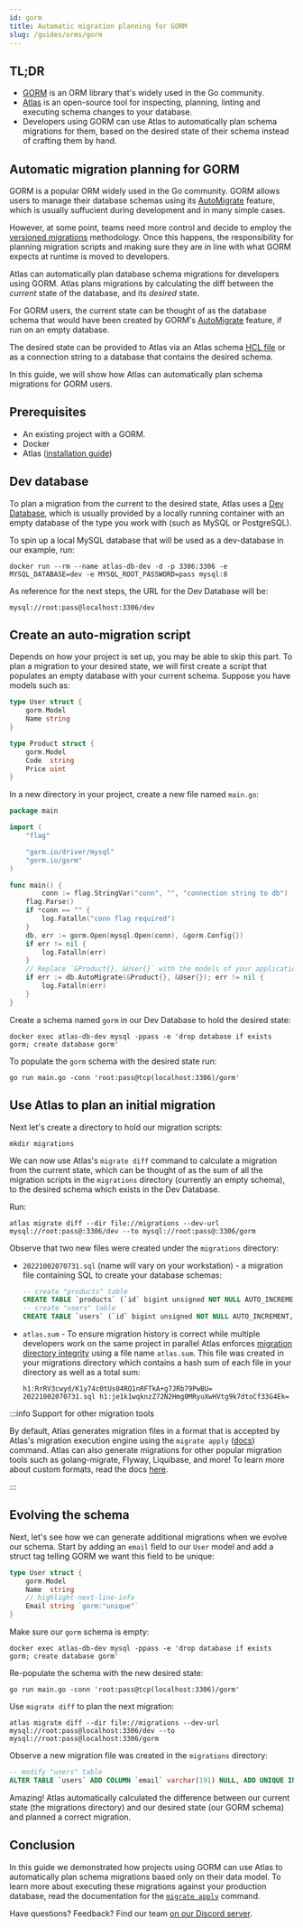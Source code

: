 ```yaml
---
id: gorm
title: Automatic migration planning for GORM
slug: /guides/orms/gorm
---
```


## TL;DR
* [GORM](https://gorm.io) is an ORM library that's widely used in the Go community.
* [Atlas](https://atlasgo.io) is an open-source tool for inspecting, planning, linting and
  executing schema changes to your database.
* Developers using GORM can use Atlas to automatically plan schema migrations
  for them, based on the desired state of their schema instead of crafting them by hand.

## Automatic migration planning for GORM

GORM is a popular ORM widely used in the Go community. GORM allows users to 
manage their database schemas using its [AutoMigrate](https://gorm.io/docs/migration.html#Auto-Migration)
feature, which is usually suffucient during development and in many simple cases. 

However, at some point, teams need more control and decide to employ 
the [versioned migrations](/concepts/declarative-vs-versioned#versioned-migrations) 
methodology. Once this happens, the responsibility for planning migration scripts and making
sure they are in line with what GORM expects at runtime is moved to developers.

Atlas can automatically plan database schema migrations for developers using GORM.
Atlas plans migrations by calculating the diff between the _current_ state of the database,
and its _desired_ state.

For GORM users, the current state can be thought of as the database schema that would have
been created by GORM's [AutoMigrate](https://gorm.io/docs/migration.html#Auto-Migration)
feature, if run on an empty database. 

The desired state can be provided to Atlas via an Atlas schema [HCL file](https://atlasgo.io/atlas-schema/sql-resources) 
or as a connection string to a database that contains the desired schema.

In this guide, we will show how Atlas can automatically plan schema migrations for
GORM users.

## Prerequisites

* An existing project with a GORM.
* Docker
* Atlas ([installation guide](https://atlasgo.io/getting-started/#installation))

## Dev database
To plan a migration from the current to the desired state, Atlas uses a [Dev Database](/concepts/dev-database),
which is usually provided by a locally running container with an empty database of the type
you work with (such as MySQL or PostgreSQL).

To spin up a local MySQL database that will be used as a dev-database in our example, run:

```text
docker run --rm --name atlas-db-dev -d -p 3306:3306 -e MYSQL_DATABASE=dev -e MYSQL_ROOT_PASSWORD=pass mysql:8
```

As reference for the next steps, the URL for the Dev Database will be:
```text
mysql://root:pass@localhost:3306/dev
```

## Create an auto-migration script

Depends on how your project is set up, you may be able to skip this part. 
To plan a migration to your desired state, we will first create a script that
populates an empty database with your current schema. Suppose you have models
such as:
```go
type User struct {
	gorm.Model
	Name string
}

type Product struct {
	gorm.Model
	Code  string
	Price uint
}
```
In a new directory in your project, create a new file named `main.go`:
```go title=main.go
package main

import (
	"flag"

	"gorm.io/driver/mysql"
	"gorm.io/gorm"
)

func main() {
        conn := flag.StringVar("conn", "", "connection string to db")
	flag.Parse()
	if *conn == "" {
		log.Fatalln("conn flag required")
	}
	db, err := gorm.Open(mysql.Open(conn), &gorm.Config{})
	if err != nil {
		log.Fatalln(err)
	}
	// Replace `&Product{}, &User{}` with the models of your application.
	if err := db.AutoMigrate(&Product{}, &User{}); err != nil {
		log.Fatalln(err)
	}
}
```

Create a schema named `gorm` in our Dev Database to hold the desired state:
```text
docker exec atlas-db-dev mysql -ppass -e 'drop database if exists gorm; create database gorm'
```

To populate the `gorm` schema with the desired state run:
```text
go run main.go -conn 'root:pass@tcp(localhost:3306)/gorm'
```

## Use Atlas to plan an initial migration

Next let's create a directory to hold our migration scripts:

```text
mkdir migrations
```

We can now use Atlas's `migrate diff` command to calculate a migration from the 
current state, which can be thought of as the sum of all the migration scripts
in the `migrations` directory (currently an empty schema), to the desired schema
which exists in the Dev Database.

Run:

```text
atlas migrate diff --dir file://migrations --dev-url mysql://root:pass@:3306/dev --to mysql://root:pass@:3306/gorm
```

Observe that two new files were created under the `migrations` directory:

* `20221002070731.sql` (name will vary on your workstation) - a migration file containing SQL to create
  your database schemas:
  ```sql
  -- create "products" table
  CREATE TABLE `products` (`id` bigint unsigned NOT NULL AUTO_INCREMENT, `created_at` datetime(3) NULL, `updated_at` datetime(3) NULL, `deleted_at` datetime(3) NULL, `code` longtext NULL, `price` bigint unsigned NULL, PRIMARY KEY (`id`), INDEX `idx_products_deleted_at` (`deleted_at`)) CHARSET utf8mb4 COLLATE utf8mb4_0900_ai_ci;
  -- create "users" table
  CREATE TABLE `users` (`id` bigint unsigned NOT NULL AUTO_INCREMENT, `created_at` datetime(3) NULL, `updated_at` datetime(3) NULL, `deleted_at` datetime(3) NULL, `name` longtext NULL, PRIMARY KEY (`id`), INDEX `idx_users_deleted_at` (`deleted_at`)) CHARSET utf8mb4 COLLATE utf8mb4_0900_ai_ci;
  ```
* `atlas.sum` - To ensure migration history is correct while multiple developers work on the same project
  in parallel Atlas enforces [migration directory integrity](/concepts/migration-directory-integrity)
  using a file name `atlas.sum`. This file was created in your migrations directory
  which contains a hash sum of each file in your directory as well as a total sum:
  ```text
  h1:RrRV3cwyd/K1y74c0tUs04RQ1nRFTkA+g7JRb79PwBU=
  20221002070731.sql h1:je1k1wqknzZ72N2Hmg0MRyuXwHVtg9k7dtoCf33G4Ek=
  ```

:::info Support for other migration tools

By default, Atlas generates migration files in a format that is accepted by Atlas's migration
execution engine using the `migrate apply` ([docs](/versioned/apply)) command. Atlas can also generate migrations for other
popular migration tools such as golang-migrate, Flyway, Liquibase, and more! To learn more about custom formats, read
the docs [here](/versioned/diff#generate-migrations-with-custom-formats).

:::

## Evolving the schema

Next, let's see how we can generate additional migrations when we evolve our schema.
Start by adding an `email` field to our `User` model and add a struct tag telling GORM
we want this field to be unique:

```go
type User struct {
	gorm.Model
	Name  string
	// highlight-next-line-info
	Email string `gorm:"unique"`
}
```

Make sure our `gorm` schema is empty:

```text
docker exec atlas-db-dev mysql -ppass -e 'drop database if exists gorm; create database gorm'
```

Re-populate the schema with the new desired state:

```text
go run main.go -conn 'root:pass@tcp(localhost:3306)/gorm'
```

Use `migrate diff` to plan the next migration:

```text
atlas migrate diff --dir file://migrations --dev-url mysql://root:pass@localhost:3306/dev --to mysql://root:pass@localhost:3306/gorm
```

Observe a new migration file was created in the `migrations` directory:

```sql
-- modify "users" table
ALTER TABLE `users` ADD COLUMN `email` varchar(191) NULL, ADD UNIQUE INDEX `email` (`email`);
```

Amazing! Atlas automatically calculated the difference between our current state (the migrations
directory) and our desired state (our GORM schema) and planned a correct migration.

## Conclusion

In this guide we demonstrated how projects using GORM can use Atlas to automatically
plan schema migrations based only on their data model. To learn more about executing
these migrations against your production database, read the documentation for the 
[`migrate apply`](/versioned/apply) command.

Have questions? Feedback? Find our team [on our Discord server](https://discord.gg/zZ6sWVg6NT).
